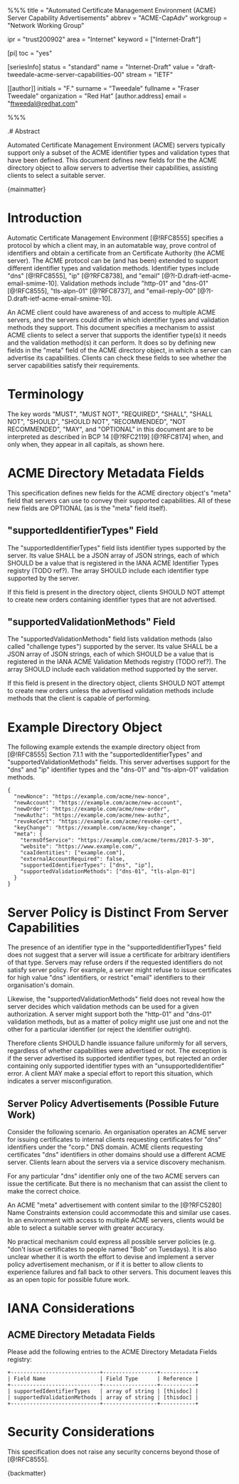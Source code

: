 %%%
title = "Automated Certificate Management Environment (ACME) Server Capability Advertisements"
abbrev = "ACME-CapAdv"
workgroup = "Network Working Group"

ipr = "trust200902"
area = "Internet"
keyword = ["Internet-Draft"]

[pi]
toc = "yes"

[seriesInfo]
status = "standard"
name = "Internet-Draft"
value = "draft-tweedale-acme-server-capabilities-00"
stream = "IETF"

[[author]]
initials = "F."
surname = "Tweedale"
fullname = "Fraser Tweedale"
organization = "Red Hat"
  [author.address]
  email = "ftweedal@redhat.com"

%%%

.# Abstract

Automated Certificate Management Environment (ACME) servers
typically support only a subset of the ACME identifier types and
validation types that have been defined.  This document defines new
fields for the the ACME directory object to allow servers to
advertise their capabilities, assisting clients to select a suitable
server.

{mainmatter}

# Introduction

Automatic Certificate Management Environment [@!RFC8555] specifies a
protocol by which a client may, in an automatable way, prove control
of identifiers and obtain a certificate from an Certificate
Authority (the ACME server).  The ACME protocol can be (and has
been) extended to support different identifier types and validation
methods.  Identifier types include "dns" [@!RFC8555], "ip"
[@?RFC8738], and "email" [@?I-D.draft-ietf-acme-email-smime-10].
Validation methods include "http-01" and "dns-01" [@!RFC8555],
"tls-alpn-01" [@?RFC8737], and "email-reply-00"
[@?I-D.draft-ietf-acme-email-smime-10].

An ACME client could have awareness of and access to multiple ACME
servers, and the servers could differ in which identifier types and
validation methods they support.  This document specifies a
mechanism to assist ACME clients to select a server that supports
the identifier type(s) it needs and the validation method(s) it can
perform.  It does so by defining new fields in the "meta" field of
the ACME directory object, in which a server can advertise its
capabilities.  Clients can check these fields to see whether the
server capabilities satisfy their requirements.

# Terminology

The key words "MUST", "MUST NOT", "REQUIRED", "SHALL", "SHALL NOT",
"SHOULD", "SHOULD NOT", "RECOMMENDED", "NOT RECOMMENDED", "MAY", and
"OPTIONAL" in this document are to be interpreted as described in
BCP 14 [@?RFC2119] [@?RFC8174] when, and only when, they appear in all
capitals, as shown here.

# ACME Directory Metadata Fields

This specification defines new fields for the ACME directory
object's "meta" field that servers can use to convey their supported
capabilities.  All of these new fields are OPTIONAL (as is the
"meta" field itself).

## "supportedIdentifierTypes" Field

The "supportedIdentifierTypes" field lists identifier types
supported by the server.  Its value SHALL be a JSON array of JSON
strings, each of which SHOULD be a value that is registered in the
IANA ACME Identifier Types registry (TODO ref?).  The array SHOULD
include each identifier type supported by the server.

If this field is present in the directory object, clients SHOULD NOT
attempt to create new orders containing identifier types that are
not advertised.

## "supportedValidationMethods" Field

The "supportedValidationMethods" field lists validation methods
(also called "challenge types") supported by the server.  Its value
SHALL be a JSON array of JSON strings, each of which SHOULD be a
value that is registered in the IANA ACME Validation Methods
registry (TODO ref?).  The array SHOULD include each validation
method supported by the server.

If this field is present in the directory object, clients SHOULD NOT
attempt to create new orders unless the advertised validation
methods include methods that the client is capable of performing.

# Example Directory Object

The following example extends the example directory object from
[@!RFC8555] Section 7.1.1 with the "supportedIdentifierTypes" and
"supportedValidationMethods" fields.  This server advertises support
for the "dns" and "ip" identifier types and the "dns-01" and
"tls-alpn-01" validation methods.

    {
      "newNonce": "https://example.com/acme/new-nonce",
      "newAccount": "https://example.com/acme/new-account",
      "newOrder": "https://example.com/acme/new-order",
      "newAuthz": "https://example.com/acme/new-authz",
      "revokeCert": "https://example.com/acme/revoke-cert",
      "keyChange": "https://example.com/acme/key-change",
      "meta": {
        "termsOfService": "https://example.com/acme/terms/2017-5-30",
        "website": "https://www.example.com/",
        "caaIdentities": ["example.com"],
        "externalAccountRequired": false,
        "supportedIdentifierTypes": ["dns", "ip"],
        "supportedValidationMethods": ["dns-01", "tls-alpn-01"]
      }
    }

# Server Policy is Distinct From Server Capabilities

The presence of an identifier type in the "supportedIdentifierTypes"
field does not suggest that a server will issue a certificate for
arbitrary identifiers of that type.  Servers may refuse orders if
the requested identifiers do not satisfy server policy.  For
example, a server might refuse to issue certificates for high value
"dns" identifiers, or restrict "email" identifiers to their
organisation's domain.

Likewise, the "supportedValidationMethods" field does not reveal how
the server decides which validation methods can be used for a given
authorization.  A server might support both the "http-01" and
"dns-01" validation methods, but as a matter of policy might use
just one and not the other for a particular identifier (or reject
the identifier outright).

Therefore clients SHOULD handle issuance failure uniformly for all
servers, regardless of whether capabilities were advertised or not.
The exception is if the server advertised its supported identifier
types, but rejected an order containing only supported identifier
types with an "unsupportedIdentifier" error.  A client MAY make a
special effort to report this situation, which indicates a server
misconfiguration.

## Server Policy Advertisements (Possible Future Work)

Consider the following scenario.  An organisation operates an ACME
server for issuing certificates to internal clients requesting
certificates for "dns" identifiers under the "corp." DNS domain.
ACME clients requesting certificates "dns" identifiers in other
domains should use a different ACME server.  Clients learn about the
servers via a service discovery mechanism.

For any particular "dns" identifier only one of the two ACME servers
can issue the certificate.  But there is no mechanism that can
assist the client to make the correct choice.

An ACME "meta" advertisement with content similar to the [@?RFC5280]
Name Constraints extension could accommodate this and similar use
cases.  In an environment with access to multiple ACME servers,
clients would be able to select a suitable server with greater
accuracy.

No practical mechanism could express all possible server policies
(e.g. "don't issue certificates to people named "Bob" on Tuesdays).
It is also unclear whether it is worth the effort to devise and
implement a server policy advertisement mechanism, or if it is
better to allow clients to experience failures and fall back to
other servers.  This document leaves this as an open topic for
possible future work.

# IANA Considerations

## ACME Directory Metadata Fields

Please add the following entries to the ACME Directory Metadata
Fields registry:

    +----------------------------+-----------------+-----------+
    | Field Name                 | Field Type      | Reference |
    +----------------------------+-----------------+-----------+
    | supportedIdentifierTypes   | array of string | [thisdoc] |
    | supportedValidationMethods | array of string | [thisdoc] |
    +----------------------------+-----------------+-----------+


# Security Considerations

This specification does not raise any security concerns beyond those
of [@!RFC8555].


{backmatter}
